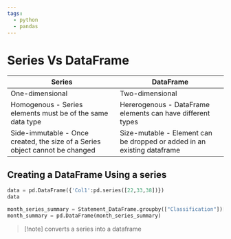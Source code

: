 ```yaml
---
tags:
  - python
  - pandas
---
```


# Series Vs DataFrame

| Series                                                                       | DataFrame                                                               |
| ---------------------------------------------------------------------------- | ----------------------------------------------------------------------- |
| One-dimensional                                                              | Two-dimensional                                                         |
| Homogenous - Series elements must be of the same data type                   | Hererogenous - DataFrame elements can have different types              |
| Side-immutable - Once created, the size of a Series object cannot be changed | Size-mutable - Element can be dropped or added in an existing dataframe |

## Creating a DataFrame Using a series

```Python
data = pd.DataFrame({'Col1':pd.series([22,33,38])})
data
```

```Python
month_series_summary = Statement_DataFrame.groupby(["Classification"])["Amount"].sum()
month_summary = pd.DataFrame(month_series_summary)
```
>[!note] converts a series into a dataframe

